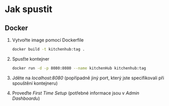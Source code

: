 # Jak spustit
## Docker
1. Vytvořte image pomocí Dockerfile
    ```bash
    docker build -t kitchenhub:tag .
    ```

2. Spusťte kontejner
    ```bash
    docker run -d -p 8080:8080 --name kitchenHub kitchenhub:tag
    ```

3. Jděte na _localhost:8080_ (popřípadně jiný port, který jste specifikovali při spouštění kontejneru)

4. Proveďte _First Time Setup_ (potřebné informace jsou v _Admin Dashboardu_)